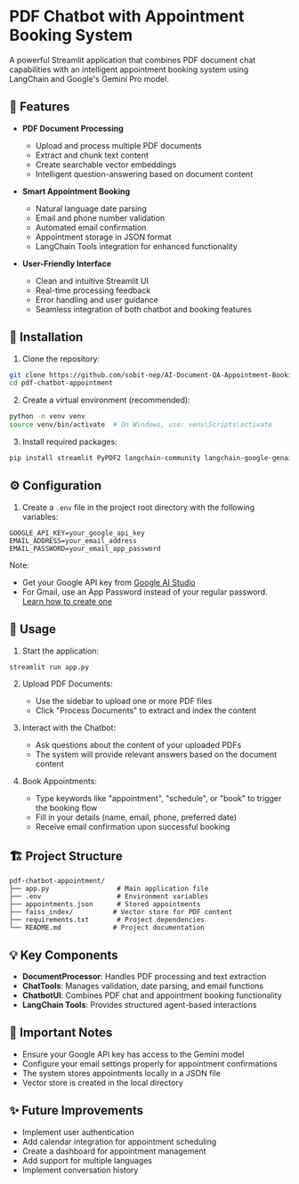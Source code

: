 # PDF Chatbot with Appointment Booking System

A powerful Streamlit application that combines PDF document chat capabilities with an intelligent appointment booking system using LangChain and Google's Gemini Pro model.

## 🌟 Features

- **PDF Document Processing**
  - Upload and process multiple PDF documents
  - Extract and chunk text content
  - Create searchable vector embeddings
  - Intelligent question-answering based on document content

- **Smart Appointment Booking**
  - Natural language date parsing
  - Email and phone number validation
  - Automated email confirmation
  - Appointment storage in JSON format
  - LangChain Tools integration for enhanced functionality

- **User-Friendly Interface**
  - Clean and intuitive Streamlit UI
  - Real-time processing feedback
  - Error handling and user guidance
  - Seamless integration of both chatbot and booking features

## 🚀 Installation

1. Clone the repository:
```bash
git clone https://github.com/sobit-nep/AI-Document-QA-Appointment-Booking.git
cd pdf-chatbot-appointment
```

2. Create a virtual environment (recommended):
```bash
python -m venv venv
source venv/bin/activate  # On Windows, use: venv\Scripts\activate
```

3. Install required packages:
```bash
pip install streamlit PyPDF2 langchain-community langchain-google-genai python-dotenv validators email-validator google-generativeai faiss-cpu
```

## ⚙️ Configuration

1. Create a `.env` file in the project root directory with the following variables:
```env
GOOGLE_API_KEY=your_google_api_key
EMAIL_ADDRESS=your_email_address
EMAIL_PASSWORD=your_email_app_password
```

Note: 
- Get your Google API key from [Google AI Studio](https://aistudio.google.com/apikey)
- For Gmail, use an App Password instead of your regular password. [Learn how to create one](https://support.google.com/accounts/answer/185833?hl=en)

## 🚀 Usage

1. Start the application:
```bash
streamlit run app.py
```

2. Upload PDF Documents:
   - Use the sidebar to upload one or more PDF files
   - Click "Process Documents" to extract and index the content

3. Interact with the Chatbot:
   - Ask questions about the content of your uploaded PDFs
   - The system will provide relevant answers based on the document content

4. Book Appointments:
   - Type keywords like "appointment", "schedule", or "book" to trigger the booking flow
   - Fill in your details (name, email, phone, preferred date)
   - Receive email confirmation upon successful booking

## 🏗️ Project Structure

```
pdf-chatbot-appointment/
├── app.py                 # Main application file
├── .env                   # Environment variables
├── appointments.json      # Stored appointments
├── faiss_index/          # Vector store for PDF content
├── requirements.txt       # Project dependencies
└── README.md             # Project documentation
```

## 💡 Key Components

- **DocumentProcessor**: Handles PDF processing and text extraction
- **ChatTools**: Manages validation, date parsing, and email functions
- **ChatbotUI**: Combines PDF chat and appointment booking functionality
- **LangChain Tools**: Provides structured agent-based interactions

## 📝 Important Notes

- Ensure your Google API key has access to the Gemini model
- Configure your email settings properly for appointment confirmations
- The system stores appointments locally in a JSON file
- Vector store is created in the local directory



## ✨ Future Improvements

- Implement user authentication
- Add calendar integration for appointment scheduling
- Create a dashboard for appointment management
- Add support for multiple languages
- Implement conversation history
